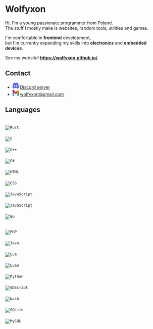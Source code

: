 # Wolfyxon
Hi, I'm a young passionate programmer from Poland.  
The stuff I mostly make is websites, random tools, utilities and games.

I'm comfortable in **frontend** development,  
but I'm currently expanding my skills into **electronics** and **embedded devices**.

See my website!
**https://wolfyxon.github.io/**

## Contact
- <img src="https://raw.githubusercontent.com/Wolfyxon/Wolfyxon/main/img/social/discord.svg" width="20" height="20"> [Discord server](https://discord.gg/RztUGCK)
- <img src="https://raw.githubusercontent.com/Wolfyxon/Wolfyxon/main/img/social/gmail.svg" width="20" height="20"> [wolfyxon@gmail.com](mailto:wolfyxon@gmail.com)

## Languages
<code> <img src="https://wolfyxon.github.io/assets/media/img/icons/software/lang/rust.webp" width="35" height="35" alt="Rust"> </code>
<code> <img src="https://wolfyxon.github.io/assets/media/img/icons/software/lang/c.svg" width="35" height="35" alt="C"> </code>
<code> <img src="https://wolfyxon.github.io/assets/media/img/icons/software/lang/cpp.svg" width="35" height="35" alt="C++"> </code>
<code> <img src="https://wolfyxon.github.io/assets/media/img/icons/software/lang/csharp.svg" width="35" height="35" alt="C#"> </code>
<code> <img src="https://wolfyxon.github.io/assets/media/img/icons/software/lang/html5.svg" width="35" height="35" alt="HTML"> </code>
<code> <img src="https://wolfyxon.github.io/assets/media/img/icons/software/lang/css3.svg" width="35" height="35" alt="CSS"> </code>
<code> <img src="https://wolfyxon.github.io/assets/media/img/icons/software/lang/ts.svg" width="35" height="35" alt="JavaScript"> </code>
<code> <img src="https://wolfyxon.github.io/assets/media/img/icons/software/lang/js.svg" width="35" height="35" alt="JavaScript"> </code>
<code> <img src="https://wolfyxon.github.io/assets/media/img/icons/software/lang/go.svg" width="35" height="35" alt="Go"> </code>

<code> <img src="https://wolfyxon.github.io/assets/media/img/icons/software/lang/php.svg" width="35" height="35" alt="PHP"> </code>
<code> <img src="https://wolfyxon.github.io/assets/media/img/icons/software/lang/java.svg" width="35" height="35" alt="Java"> </code>
<code> <img src="https://wolfyxon.github.io/assets/media/img/icons/software/lang/lua.svg" width="35" height="35" alt="Lua"> </code>
<code> <img src="https://wolfyxon.github.io/assets/media/img/icons/software/lang/luau.svg" width="35" height="35" alt="Luau"> </code>
<code> <img src="https://wolfyxon.github.io/assets/media/img/icons/software/lang/python.svg" width="35" height="35" alt="Python"> </code>
<code> <img src="https://wolfyxon.github.io/assets/media/img/icons/software/framework/godot.svg" width="35" height="35" alt="GDScript"> </code>
<code> <img src="https://wolfyxon.github.io/assets/media/img/icons/software/lang/bash.svg" width="35" height="35" alt="bash"> </code>
<code> <img src="https://wolfyxon.github.io/assets/media/img/icons/software/lang/sqlite.svg" width="35" height="35" alt="SQLite"> </code>
<code> <img src="https://wolfyxon.github.io/assets/media/img/icons/software/lang/mysql.webp" width="35" height="35" alt="MySQL"> </code>
